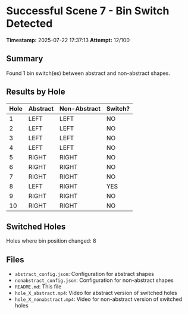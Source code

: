 # Successful Scene 7 - Bin Switch Detected

**Timestamp:** 2025-07-22 17:37:13
**Attempt:** 12/100

## Summary

Found 1 bin switch(es) between abstract and non-abstract shapes.

## Results by Hole

| Hole | Abstract | Non-Abstract | Switch? |
|------|----------|--------------|---------|
| 1 | LEFT | LEFT | NO |
| 2 | LEFT | LEFT | NO |
| 3 | LEFT | LEFT | NO |
| 4 | LEFT | LEFT | NO |
| 5 | RIGHT | RIGHT | NO |
| 6 | RIGHT | RIGHT | NO |
| 7 | RIGHT | RIGHT | NO |
| 8 | LEFT | RIGHT | YES |
| 9 | RIGHT | RIGHT | NO |
| 10 | RIGHT | RIGHT | NO |

## Switched Holes
Holes where bin position changed: 8

## Files
- `abstract_config.json`: Configuration for abstract shapes
- `nonabstract_config.json`: Configuration for non-abstract shapes
- `README.md`: This file
- `hole_X_abstract.mp4`: Video for abstract version of switched holes
- `hole_X_nonabstract.mp4`: Video for non-abstract version of switched holes
